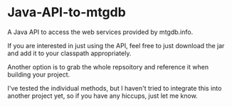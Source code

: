 Java-API-to-mtgdb
=================

A Java API to access the web services provided by mtgdb.info.

If you are interested in just using the API, feel free to just download the jar and add it to your classpath appropriately.

Another option is to grab the whole repsoitory and reference it when building your project.

I've tested the individual methods, but I haven't tried to integrate this into another project yet, so if you have any hiccups, just let me know.
